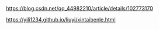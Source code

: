 ﻿https://blog.csdn.net/qq_44982210/article/details/102773170

https://yili1234.github.io/liuyi/xintaibenle.html
